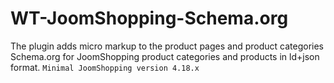 # WT-JoomShopping-Schema.org
The plugin adds micro markup to the product pages and product categories Schema.org for JoomShopping product categories and  products in ld+json format.
``Minimal JoomShopping version 4.18.x``
